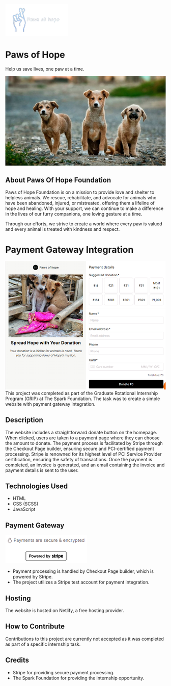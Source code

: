 ![Your Brand Logo](assets/img/logo/flogo.png)                                        

# Paws of Hope

Help us save lives, one paw at a time.

![Your bg](assets/img/gallery/about1.png)
## About Paws Of Hope Foundation

Paws of Hope Foundation is on a mission to provide love and shelter to helpless animals. We rescue, rehabilitate, and advocate for animals who have been abandoned, injured, or mistreated, offering them a lifeline of hope and healing. With your support, we can continue to make a difference in the lives of our furry companions, one loving gesture at a time.

Through our efforts, we strive to create a world where every paw is valued and every animal is treated with kindness and respect.


# Payment Gateway Integration
![pay](assets/img/logo/paypage.png)
This project was completed as part of the Graduate Rotational Internship Program (GRIP) at The Spark Foundation. The task was to create a simple website with payment gateway integration.

## Description

The website includes a straightforward donate button on the homepage. When clicked, users are taken to a payment page where they can choose the amount to donate. The payment process is facilitated by Stripe through the Checkout Page builder, ensuring secure and PCI-certified payment processing. Stripe is renowned for its highest level of PCI Service Provider certification, ensuring the safety of transactions.
Once the payment is completed, an invoice is generated, and an email containing the invoice and payment details is sent to the user.

## Technologies Used

- HTML
- CSS (SCSS)
- JavaScript




## Payment Gateway
![pay](assets/img/logo/pay.png)
- Payment processing is handled by Checkout Page builder, which is powered by Stripe.
- The project utilizes a Stripe test account for payment integration.

## Hosting

The website is hosted on Netlify, a free hosting provider.

## How to Contribute

Contributions to this project are currently not accepted as it was completed as part of a specific internship task.

## Credits

- Stripe for providing secure payment processing.
- The Spark Foundation for providing the internship opportunity.

